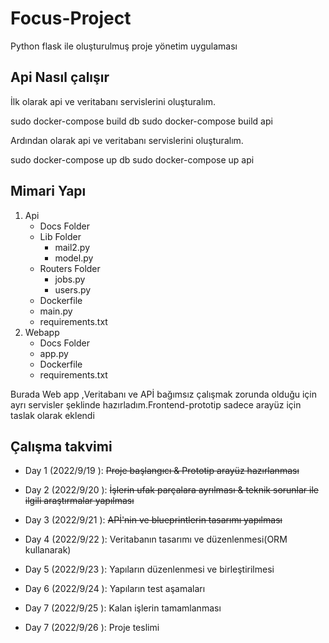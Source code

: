 # Focus-Project
Python flask ile oluşturulmuş proje yönetim uygulaması


## Api Nasıl çalışır 
İlk olarak api ve veritabanı servislerini oluşturalım.

sudo docker-compose build db
sudo docker-compose build api

Ardından olarak api ve veritabanı servislerini oluşturalım.

sudo docker-compose up db
sudo docker-compose up api

## Mimari Yapı


1. Api
    * Docs Folder
    * Lib  Folder
        - mail2.py
        - model.py
    * Routers Folder
         - jobs.py
         - users.py
    * Dockerfile
    * main.py
    * requirements.txt
2. Webapp
    * Docs Folder
    * app.py
    * Dockerfile
    * requirements.txt



Burada Web app ,Veritabanı ve APİ bağımsız çalışmak zorunda olduğu için ayrı  servisler şeklinde  hazırladım.Frontend-prototip sadece arayüz için taslak olarak eklendi

 



## Çalışma takvimi

* Day 1 (2022/9/19 ): <s>Proje başlangıcı &  Prototip arayüz hazırlanması</s>
* Day 2 (2022/9/20 ): <s>İşlerin ufak parçalara ayrılması & teknik sorunlar ile ilgili araştırmalar yapılması </s>

* Day 3 (2022/9/21 ): <s>APİ'nin ve blueprintlerin tasarımı yapılması</s>

* Day 4 (2022/9/22 ): Veritabanın tasarımı ve düzenlenmesi(ORM kullanarak)

* Day 5 (2022/9/23 ): Yapıların düzenlenmesi ve birleştirilmesi 

* Day 6 (2022/9/24 ): Yapıların test aşamaları

* Day 7 (2022/9/25 ): Kalan işlerin tamamlanması
* Day 7 (2022/9/26 ): Proje teslimi
